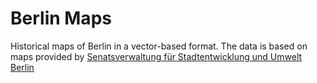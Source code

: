 # Berlin Maps
Historical maps of Berlin in a vector-based format. The data is based on maps provided by [Senatsverwaltung für Stadtentwicklung und Umwelt Berlin](http://www.stadtentwicklung.berlin.de/geoinformation/geodateninfrastruktur/de/geodienste/atom.shtml)
